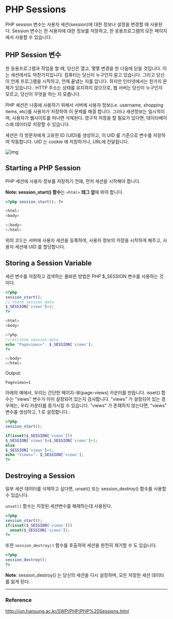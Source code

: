 # PHP Sessions

PHP session 변수는 사용자 세션(session)에 대한 정보나 설정을 변경할 때 사용된다. Session 변수는 한 사용자에 대한 정보를 저장하고, 한 응용프로그램의 모든 페이지에서 사용할 수 있습니다.

## PHP Session 변수

한 응용프로그램과 작업을 할 때, 당신은 열고, 몇몇 변경을 한 다음에 닫을 것입니다. 이는 세션에서도 마찬가지입니다. 컴퓨터는 당신이 누구인지 알고 있습니다. 그리고 당신이 언제 프로그램을 시작하고, 언제 끝냈는 지를 압니다. 하지만 인터넷에서는 한가지 문제가 있습니다.: HTTP 주소는 상태를 유지하지 않으므로, 웹 서버는 당신이 누구인지 모르고, 당신이 무엇을 하는 지 모릅니다. 

PHP 세션은 나중에 사용하기 위해서 서버에 사용자 정보(i.e. username, shopping items, etc)를 사용자가 저장하여 이 문제를 해결 합니다. 그러나 세션정보는 일시적이며, 사용자가 웹사이트를 떠나면 삭제된다. 영구적 저장을 할 필요가 있다면, 데이타베이스에 데이터로 저장할 수 있습니다. 

세션은 각 방문자에게 고유한 ID (UID)를 생성하고, 이 UID 를 기준으로 변수를 저장하여 작동합니다. UID 는 cookie 에 저장하거나, URL에 전달됩니다.


![img](/img/session.gif)


## Starting a PHP Session

PHP 세션에 사용자 정보를 저장하기 전에, 먼저 세션을 시작해야 합니다.

**Note: session_start() 함수**는 `<html>` **태그 앞**에 와야 합니다.

```php
<?php session_start(); ?>

<html>
<body>

</body>
</html>
```

위의 코드는 서버에 사용자 세션을 등록하여, 사용자 정보의 저장을 시작하게 해주고, 사용자 세션에 UID 를 할당합니다. 


## Storing a Session Variable

세션 변수를 저장하고 검색하는 올바른 방법은 PHP $_SESSION 변수를 사용하는 것이다.

```php
<?php
session_start();
// store session data
$_SESSION['views']=1;
?>

<html>
<body>

<?php
//retrieve session data
echo "Pageviews=". $_SESSION['views'];
?>

</body>
</html>
```

Output:

```
Pageviews=1
```

아래의 예에서, 우리는 간단한 페이지-뷰(page-views) 카운터를 만듭니다. isset() 함수는 "views" 변수가 이미 설정되어 있는지 검사합니다. "views" 가 설정되어 있는 경우에는, 우리 카운터를 증가시킬 수 있습니다. "views" 가 존재하지 않는다면, "views" 변수를 생성하고, 1 로 설정합니다.:

```php
<?php
session_start();

if(isset($_SESSION['views']))
$_SESSION['views']=$_SESSION['views']+1;
else
$_SESSION['views']=1;
echo "Views=". $_SESSION['views'];
?>
```

## Destroying a Session
일부 세션 데이터를 삭제하고 싶다면, unset() 또는 session_destroy() 함수를 사용할 수 있습니다.

`unset()` 함수는 지정된 세션변수를 해제하는데 사용된다.

```php
<?php
session_start();
if(isset($_SESSION['views']))
  unset($_SESSION['views']);
?>
```
또한 `session_destroy()` 함수를 호출하여 세션을 완전히 제거할 수 도 있습니다.

```php
<?php
session_destroy();
?>
```

**Note**: session_destroy() 는 당신의 세션을 다시 설정하며, 모든 저장한 세션 데이타를 잃게 된다. 

---

### Reference

http://jun.hansung.ac.kr/SWP/PHP/PHP%20Sessions.html
